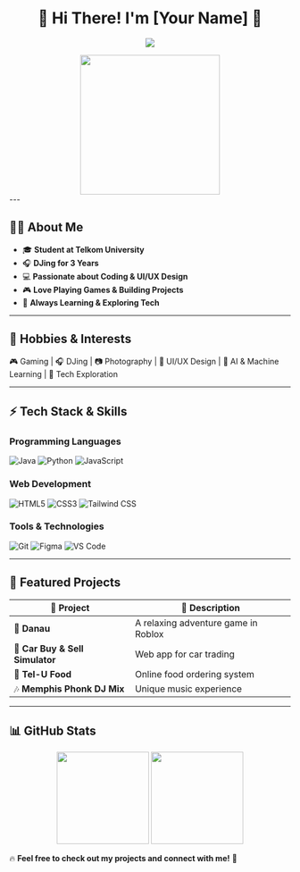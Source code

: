<h1 align="center">🚀 Hi There! I'm [Your Name] 👋</h1>

<p align="center">
  <img src="https://readme-typing-svg.herokuapp.com?color=00FFFF&size=22&center=true&vCenter=true&width=500&lines=Tech+Enthusiast;Web+Developer;DJ;Gamer+%26+Music+Lover;Exploring+New+Technologies;Newbie+Music+Producer" />
</p>
<div align="center">
  <img height="250" src="https://media1.tenor.com/m/gOvMvFxuMnQAAAAC/hutao-dance.gif"  />
</div>
---

## 🧑‍💻 **About Me**
- 🎓 **Student at Telkom University**
- 🎧 **DJing for 3 Years**
- 💻 **Passionate about Coding & UI/UX Design**
- 🎮 **Love Playing Games & Building Projects**
- 🌟 **Always Learning & Exploring Tech**

---

## 🎵 **Hobbies & Interests**
🎮 Gaming | 🎧 DJing | 📷 Photography | 🎨 UI/UX Design | 🤖 AI & Machine Learning | 🚀 Tech Exploration

---

## ⚡ **Tech Stack & Skills**

### **Programming Languages**
![Java](https://img.shields.io/badge/Java-ED8B00?style=for-the-badge&logo=java&logoColor=white)
![Python](https://img.shields.io/badge/Python-3776AB?style=for-the-badge&logo=python&logoColor=white)
![JavaScript](https://img.shields.io/badge/JavaScript-F7DF1E?style=for-the-badge&logo=javascript&logoColor=black)

### **Web Development**
![HTML5](https://img.shields.io/badge/HTML5-E34F26?style=for-the-badge&logo=html5&logoColor=white)
![CSS3](https://img.shields.io/badge/CSS3-1572B6?style=for-the-badge&logo=css3&logoColor=white)
![Tailwind CSS](https://img.shields.io/badge/TailwindCSS-38B2AC?style=for-the-badge&logo=tailwind-css&logoColor=white)

### **Tools & Technologies**
![Git](https://img.shields.io/badge/Git-F05032?style=for-the-badge&logo=git&logoColor=white)
![Figma](https://img.shields.io/badge/Figma-F24E1E?style=for-the-badge&logo=figma&logoColor=white)
![VS Code](https://img.shields.io/badge/VSCode-007ACC?style=for-the-badge&logo=visual-studio-code&logoColor=white)

---

## 📂 **Featured Projects**
| 🚀 Project | 📝 Description |
|-----------|--------------|
| 🌊 **Danau** | A relaxing adventure game in Roblox |
| 🚗 **Car Buy & Sell Simulator** | Web app for car trading |
| 🍔 **Tel-U Food** | Online food ordering system |
| 🎶 **Memphis Phonk DJ Mix** | Unique music experience |

---

## 📊 **GitHub Stats**

<p align="center">
  <img src="https://github-readme-stats.vercel.app/api?username=Radiv0317&show_icons=true&theme=radical" height="165"/>
  <img src="https://github-readme-stats.vercel.app/api/top-langs/?username=Radiv0317&layout=compact&theme=radical" height="165"/>
</p>


🔥 **Feel free to check out my projects and connect with me!** 🚀
